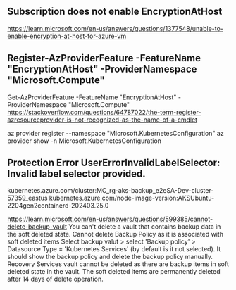 

## Subscription does not enable EncryptionAtHost

https://learn.microsoft.com/en-us/answers/questions/1377548/unable-to-enable-encryption-at-host-for-azure-vm

## Register-AzProviderFeature -FeatureName "EncryptionAtHost" -ProviderNamespace "Microsoft.Compute"
Get-AzProviderFeature -FeatureName "EncryptionAtHost" -ProviderNamespace "Microsoft.Compute"
https://stackoverflow.com/questions/64787022/the-term-register-azresourceprovider-is-not-recognized-as-the-name-of-a-cmdlet

az provider register --namespace "Microsoft.KubernetesConfiguration"
az provider show -n Microsoft.KubernetesConfiguration

## Protection Error UserErrorInvalidLabelSelector: Invalid label selector provided.

kubernetes.azure.com/cluster:MC_rg-aks-backup_e2eSA-Dev-cluster-57359_eastus
kubernetes.azure.com/node-image-version:AKSUbuntu-2204gen2containerd-202403.25.0

https://learn.microsoft.com/en-us/answers/questions/599385/cannot-delete-backup-vault
You can't delete a vault that contains backup data in the soft deleted state.
Cannot delete Backup Policy as it is associated with soft deleted items
Select backup valut > select 'Backup policy' > Datasource Type = 'Kubernetes Services' (by default is it not selected). It should show the backup policy and delete the backup policy manually. 
Recovery Services vault cannot be deleted as there are backup items in soft deleted state in the vault. The soft deleted items are permanently deleted after 14 days of delete operation.

